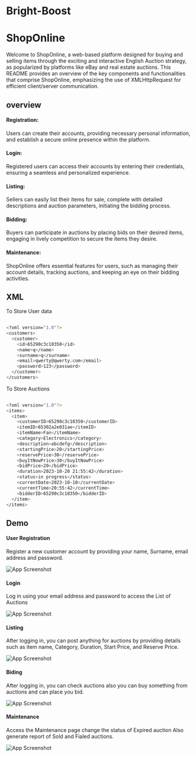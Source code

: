 # Bright-Boost
# ShopOnline

Welcome to ShopOnline, a web-based platform designed for buying and selling items through the exciting and interactive English Auction strategy, as popularized by platforms like eBay and real estate auctions. This README provides an overview of the key components and functionalities that comprise ShopOnline, emphasizing the use of XMLHttpRequest for efficient client/server communication.
## overview
#### Registration: 
Users can create their accounts, providing necessary personal information, and establish a secure online presence within the platform.

#### Login: 
Registered users can access their accounts by entering their credentials, ensuring a seamless and personalized experience.

#### Listing: 
Sellers can easily list their items for sale, complete with detailed descriptions and auction parameters, initiating the bidding process.

#### Bidding: 
Buyers can participate in auctions by placing bids on their desired items, engaging in lively competition to secure the items they desire.

#### Maintenance: 
ShopOnline offers essential features for users, such as managing their account details, tracking auctions, and keeping an eye on their bidding activities.

## XML


To Store User data 

```bash
  
<?xml version="1.0"?>
<customers>
  <customer>
    <id>65290c3c10350</id>
    <name>q</name>
    <surname>q</surname>
    <email>qwerty@qwerty.com</email>
    <password>123</password>
  </customer>
</customers>
```


To Store Auctions 

```bash
  
<?xml version="1.0"?>
<items>
  <item>
    <customerID>65290c3c10350</customerID>
    <itemID>65302a2e031ae</itemID>
    <itemName>Fan</itemName>
    <category>Electronics</category>
    <description>abcdefg</description>
    <startingPrice>20</startingPrice>
    <reservePrice>30</reservePrice>
    <buyItNowPrice>30</buyItNowPrice>
    <bidPrice>20</bidPrice>
    <duration>2023-10-20 21:55:42</duration>
    <status>in progress</status>
    <currentDate>2023-10-18</currentDate>
    <currentTime>20:55:42</currentTime>
    <bidderID>65290c3c10350</bidderID>
  </item>
</items>
```


## Demo
#### User Registration
Register a new customer account by providing your name, Surname, email address and password.

![App Screenshot](https://github.com/Saad-1963/project2/blob/daae2dcb1305f20987d0b68f64c689e972f42c65/register.JPG)

#### Login
Log in using your email address and password to access the List of Auctions

![App Screenshot](https://github.com/Saad-1963/project2/blob/daae2dcb1305f20987d0b68f64c689e972f42c65/pass.JPG)

####  Listing
After logging in, you can post anything for auctions by providing details such as item name, Category, Duration, Start Price, and Reserve Price.

![App Screenshot](https://github.com/Saad-1963/project2/blob/daae2dcb1305f20987d0b68f64c689e972f42c65/listing.JPG)


####  Biding
After logging in, you can check auctions also you can buy something from auctions and can place you bid.

![App Screenshot](https://github.com/Saad-1963/project2/blob/daae2dcb1305f20987d0b68f64c689e972f42c65/biding%20page.JPG)


#### Maintenance
Access the Maintenance page change the status of Expired auction Also generate report of Sold and Fialed auctions.

![App Screenshot](https://github.com/Saad-1963/project2/blob/daae2dcb1305f20987d0b68f64c689e972f42c65/report.JPG)

